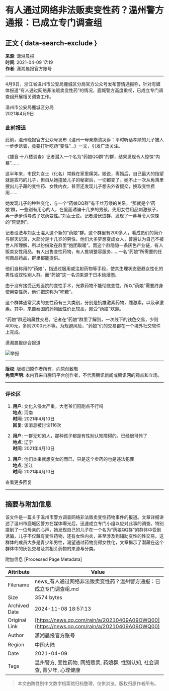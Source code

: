 # 有人通过网络非法贩卖变性药？温州警方通报：已成立专门调查组

## 正文 { data-search-exclude }


**来源**: 潇湘晨报  
**时间**: 2021-04-09 17:19  
**作者**: 潇湘晨报官方账号  

---

4月9日，浙江省温州市公安局鹿城区分局官方公众号发布警情通报称，针对有媒体报道“有人通过网络非法贩卖变性药”的情况，鹿城警方高度重视，已成立专门调查组开展相关调查工作。

温州市公安局鹿城区分局  
2021年4月9日

### 此前报道

此前，温州晚报官方公众号发布《温州一母亲崩溃哭诉：平时听话孝顺的儿子被人一步步诱骗，竟要打针吃药“变性”…》一文，引发广泛关注。

《雄音·十八楼调查》记者潜入一个名为“药娘QQ群”的群，结果发现令人惊悚“内幕”……

这半年来，市民刘女士（化名）常躲在家里痛哭。她说，离婚后，自己最大的指望就是乖巧的儿子，但自从她撞破儿子的秘密后，一切都变了。她不止一次从角落里搜出儿子藏的变性药、女性内衣，甚至还发现儿子想去外省援交，换取变性费用……

她发现儿子的种种变化，与一个“药娘QQ群”有千丝万缕的关系，“那就是个‘药娘’群，一些别有用心的人，在里面诱骗十几岁的男孩，先用女性用品刺激孩子，再一步步诱导孩子吃药变性。”刘女士说。记者潜伏进群，发现了一幕幕令人惊悚的“荒诞剧”。

记者设法与刘女士混入这个新的“药娘”群。这个群里有200多人，看成员们的简介与聊天记录，大部分是十几岁的男性，他们大多梦想变成女人，普遍认为自己不被世人所理解，所以纷纷聚在群里“抱团取暖”。而这个群隐隐一条灰色产业链，有人贩卖女性用品，有人出售变性药物，有人推销整容服务……一名“药娘”所需要的任何商品药品，群里都能提供。

他们自称用的“药娘”，指通过服用或注射药物等手段，使其生理状态更趋女性化的男性或双性别人群。而“药娘”这一名词来源于日本动漫圈。

由于没有接受正规医院的变性手术，光靠药物不能彻底变性，所以“药娘”需要终身使用变性药，他们把这称为“吃糖”。

这个群体通常买卖的变性药有三大类别，分别是抗雄激素药物，雌激素，以及孕激素。其中，来自泰国的药物因性价比较高，颇受“药娘”欢迎。

“药娘”群还暗藏性交易。记者在“药娘”群里了解到，一次线下的钱色交易，少则400元，多则2000元不等。为规避风险，“药娘”们的交易都在一个境外社交软件上完成。

潇湘晨报综合报道

![举报](https://inews.gtimg.com/newsapp_bt/0/1012205723968_6694/0)

---

**版权**: 版权归原作者所有，向原创致敬  
**免责声明**: 本内容来自腾讯平台创作者，不代表腾讯新闻或腾讯网的观点和立场。  

---

### 评论区

1. **用户**: 文化入侵太严重，大老爷们阳刚点不行吗  
   **地点**: 河南  
   **时间**: 2021年4月10日  
   **回复**: 该消息被讨论116次  
   
2. **用户**: 一群无知的人，那种孩子都是有性别认知障碍的。已经很可怜了  
   **地点**: 辽宁  
   **时间**: 2021年4月10日  
   
3. **用户**: 他们本来就想变女的而已，只是这个卖药的也是违法犯罪  
   **地点**: 浙江  
   **时间**: 2021年4月10日  

查看更多回复

---

## 摘要与附加信息

<!-- tcd_abstract -->
该文件是一篇关于温州市警方调查网络非法贩卖变性药物事件的报道。文章详细讲述了温州市鹿城区警方在媒体曝光后，迅速成立专门小组以应对此事的调查。特别提到了一位母亲的心声，她发现自己的儿子在一个名为“药娘QQ群”的群体中受到诱骗，儿子不仅藏有变性药物，还有女性内衣，甚至涉及到辅助变性的性交易。这群体的成员大多是青少年男性，渴望通过药物变得女性化，文章揭示了潜藏在这个群体中的灰色交易及其相关药物的来源与分类。
<!-- tcd_abstract_end -->

附加信息 [Processed Page Metadata]

| Attribute       | Value                                  |
|-----------------|----------------------------------------|
| Filename        | news_有人通过网络非法贩卖变性药？温州警方通报：已成立专门调查组.md                             |
| Size            | 3574 bytes                           |
| Archived Date   | 2024-11-08 18:57:13                             |
| Original Link   | [https://news.qq.com/rain/a/20210409A09OWQ00](https://news.qq.com/rain/a/20210409A09OWQ00)                       |
| Author          | 潇湘晨报官方账号                               |
| Region          | 中国大陆                               |
| Date            | 2021-04-09                                 |
| Tags            | 温州警方, 变性药物, 网络贩卖, 药娘群, 性别认知, 社会调查, 青少年, 心理健康                                 |
>
> 本文由跨性别中文数字档案馆归档整理，仅供浏览。版权归原作者所有。
>